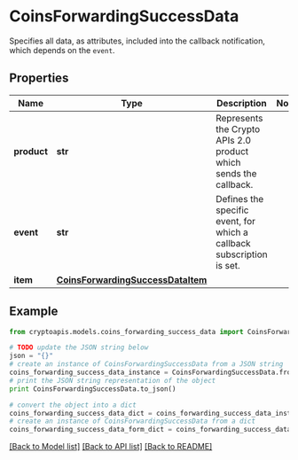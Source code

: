 # CoinsForwardingSuccessData

Specifies all data, as attributes, included into the callback notification, which depends on the `event`.

## Properties
Name | Type | Description | Notes
------------ | ------------- | ------------- | -------------
**product** | **str** | Represents the Crypto APIs 2.0 product which sends the callback. | 
**event** | **str** | Defines the specific event, for which a callback subscription is set. | 
**item** | [**CoinsForwardingSuccessDataItem**](CoinsForwardingSuccessDataItem.md) |  | 

## Example

```python
from cryptoapis.models.coins_forwarding_success_data import CoinsForwardingSuccessData

# TODO update the JSON string below
json = "{}"
# create an instance of CoinsForwardingSuccessData from a JSON string
coins_forwarding_success_data_instance = CoinsForwardingSuccessData.from_json(json)
# print the JSON string representation of the object
print CoinsForwardingSuccessData.to_json()

# convert the object into a dict
coins_forwarding_success_data_dict = coins_forwarding_success_data_instance.to_dict()
# create an instance of CoinsForwardingSuccessData from a dict
coins_forwarding_success_data_form_dict = coins_forwarding_success_data.from_dict(coins_forwarding_success_data_dict)
```
[[Back to Model list]](../README.md#documentation-for-models) [[Back to API list]](../README.md#documentation-for-api-endpoints) [[Back to README]](../README.md)



